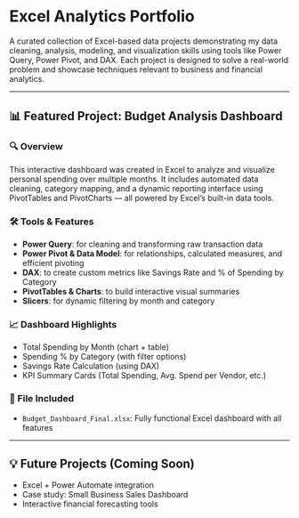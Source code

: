 # Excel Analytics Portfolio

A curated collection of Excel-based data projects demonstrating my data cleaning, analysis, modeling, and visualization skills using tools like Power Query, Power Pivot, and DAX. Each project is designed to solve a real-world problem and showcase techniques relevant to business and financial analytics.

---

## 📊 Featured Project: Budget Analysis Dashboard

### 🔍 Overview
This interactive dashboard was created in Excel to analyze and visualize personal spending over multiple months. It includes automated data cleaning, category mapping, and a dynamic reporting interface using PivotTables and PivotCharts — all powered by Excel’s built-in data tools.

### 🛠 Tools & Features
- **Power Query**: for cleaning and transforming raw transaction data
- **Power Pivot & Data Model**: for relationships, calculated measures, and efficient pivoting
- **DAX**: to create custom metrics like Savings Rate and % of Spending by Category
- **PivotTables & Charts**: to build interactive visual summaries
- **Slicers**: for dynamic filtering by month and category

### 📈 Dashboard Highlights
- Total Spending by Month (chart + table)
- Spending % by Category (with filter options)
- Savings Rate Calculation (using DAX)
- KPI Summary Cards (Total Spending, Avg. Spend per Vendor, etc.)

### 📂 File Included
- `Budget_Dashboard_Final.xlsx`: Fully functional Excel dashboard with all features

---

## 💡 Future Projects (Coming Soon)
- Excel + Power Automate integration
- Case study: Small Business Sales Dashboard
- Interactive financial forecasting tools


